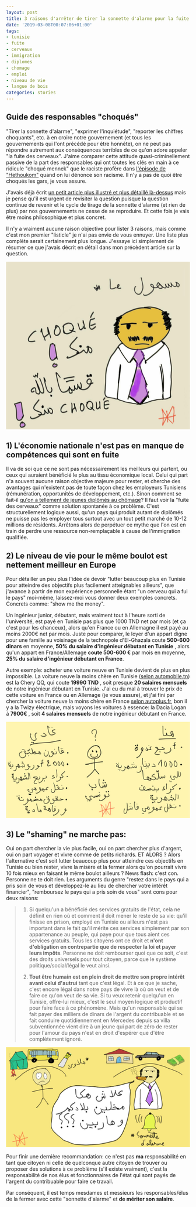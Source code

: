 ```yaml
---
layout: post
title: 3 raisons d'arrêter de tirer la sonnette d'alarme pour la fuite des cerveaux
date: '2019-03-08T00:07:06+01:00'
tags:
- tunisie
- fuite
- cerveaux
- immigration
- diplomes
- chomage
- emploi
- niveau de vie
- langue de bois
categories: stories
---
```

## Guide des responsables "choqués"
"Tirer la sonnette d'alarme", "exprimer l'inquiétude", "reporter les chiffres choquants", etc. à en croire notre gouvernement (et tous les gouvernements qui l'ont précédé pour être honnête), on ne peut pas répondre autrement aux conséquences terribles de ce qu'on adore appeler "la fuite des cerveaux". J'aime comparer cette attitude quasi-criminellement passive de la part des responsables qui ont toutes les clés en main à ce ridicule "choqué mennek" que le raciste profère dans [l'épisode de "Hethoukom"](https://www.youtube.com/watch?v=ah7DYua2Apc) quand on lui dénonce son racisme. Il n'y a pas de quoi être choqués les gars, je vous assure.

J'avais déjà écrit [un petit article plus illustré et plus détaillé là-dessus](https://yazid.xyz/post/136181230977/la-fuite-des-cerveaux-en-tunisie-ce-grand-faux) mais je pense qu'il est urgent de revisiter la question puisque la question continue de revenir et le cycle de tirage de la sonnette d'alarme (et rien de plus) par nos gouvernements ne cesse de se reproduire. Et cette fois je vais être moins philosophique et plus concret.

Il n'y a vraiment aucune raison objective pour lister 3 raisons, mais comme c'est mon premier "listicle" je n'ai pas envie de vous ennuyer. Une liste plus complète serait certainement plus longue. J'essaye ici simplement de résumer ce que j'avais décrit en détail dans mon précèdent article sur la question.

![](/images/SonnetteAlarme/0.jpg)

## 1) L'économie nationale n'est pas en manque de compétences qui sont en fuite

Il va de soi que ce ne sont pas nécessairement les meilleurs qui partent, ou ceux qui auraient bénéficié le plus au tissu économique local. Celui qui part n'a souvent aucune raison objective majeure pour rester, et cherche des avantages qui n'existent pas de toute façon chez les employeurs Tunisiens (rémunération, opportunités de développement, etc.). Sinon comment se fait-il [qu'on a tellement de jeunes diplômés au chômage](https://blogs.mediapart.fr/le-pacificateur/blog/130608/le-chomage-des-jeunes-diplomes-en-tunisie)? Il faut voir la "fuite des cerveaux" comme solution spontanée à ce problème. C'est structurellement logique aussi, qu'un pays qui produit autant de diplômés ne puisse pas les employer tous surtout avec un tout petit marché de 10-12 millions de résidents. Arrêtons alors de perpétuer ce mythe que l'on est en train de perdre une ressource non-remplaçable à cause de l'immigration qualifiée.

## 2) Le niveau de vie pour le même boulot est nettement meilleur en Europe

Pour détailler un peu plus l'idée de devoir "lutter beaucoup plus en Tunisie pour atteindre des objectifs plus facilement atteignables ailleurs", que j'avance à partir de mon expérience personnelle étant "un cerveau qui a fui le pays" moi-même, laissez-moi vous donner deux exemples concrets. Concrets comme: "show me the money".

Un ingénieur junior, débutant, mais vraiment tout à l'heure sorti de l'université, est payé en Tunisie pas plus que 1000 TND net par mois (et ça c'est pour les chanceux), alors qu'en France ou en Allemagne il est payé au moins 2000€ net par mois. Juste pour comparer, le loyer d'un appart digne pour une famille au voisinage de la technopole d'El-Ghazala coute **500-600 dinars** en moyenne, **50% du salaire d'ingénieur débutant en Tunisie** , alors qu'un appart en France/Allemage **coute 500-600 €** par mois en moyenne, **25% du salaire d'ingénieur débutant en France**.

Autre exemple: acheter une voiture neuve en Tunisie devient de plus en plus impossible. La voiture neuve la moins chère en Tunisie ([selon automobile.tn](https://www.automobile.tn/fr/neuf/chery/qq-populaire/1.0-l)) est la Chery QQ, qui coute **19990 TND** , soit presque **20 salaires mensuels** de notre ingénieur débutant en Tunisie. J'ai eu du mal à trouver le prix de cette voiture en France ou en Allemage (je vous assure), et j'ai fini par chercher la voiture neuve la moins chère en France [selon autoplus.fr](https://www.autoplus.fr/prix-neuf/?sort=price%7Cup#advanced-filters), bon il y a la Twizy électrique, mais voyons les voitures à essence: la Dacia Logan à **7900€** , soit **4 salaires mensuels** de notre ingénieur débutant en France.

![](/images/SonnetteAlarme/1.jpg)

## 3) Le "shaming" ne marche pas:

Oui on part chercher la vie plus facile, oui on part chercher plus d'argent, oui on part voyager et vivre comme de petits richards. ET ALORS ? Alors l'alternative c'est soit lutter beaucoup plus pour atteindre ces objectifs en Tunisie ou bien rester, vivre la misère et la fermer alors qu'on pourrait vivre 10 fois mieux en faisant le même boulot ailleurs ? News flash: c'est con. Personne ne te doit rien. Les arguments du genre "restez dans le pays qui a pris soin de vous et développez-le au lieu de chercher votre intérêt financier", "remboursez le pays qui a pris soin de vous" sont cons pour deux raisons:

> 1. Si quelqu'un a bénéficié des services gratuits de l'état, cela ne définit en rien où et comment il doit mener le reste de sa vie: qu'il finisse en prison, employé en Tunisie ou ailleurs n'est pas important dans le fait qu'il mérite ces services simplement par son appartenance au peuple, qui paye pour que tous aient ces services gratuits. Tous les citoyens ont ce droit et **n'ont d'obligation en contrepartie que de respecter la loi et payer leurs impôts**. Personne ne doit rembourser quoi que ce soit, c'est des droits universels pour tout citoyen, parce que le système politique/social/légal le veut ainsi.
>
> 2. **Tout être humain est en plein droit de mettre son propre intérêt avant celui d'autrui** tant que c'est légal. Et à ce que je sache, c'est encore légal dans notre pays de vivre là où on veut et de faire ce qu'on veut de sa vie. Si tu veux retenir quelqu'un en Tunisie, offre-lui mieux, c'est le seul moyen logique et productif pour faire face à ce phénomène. Mais qu'un responsable qui se fait payer des milliers de dinars de l'argent du contribuable et se fait conduire quotidiennement en Mercedes depuis sa villa subventionnée vient dire à un jeune qui part de zéro de rester pour l'amour du pays n'est en droit d'espérer que d'être complètement ignoré.

![](/images/SonnetteAlarme/2.jpg)

Pour finir une dernière recommandation: ce n'est pas **ma** responsabilité en tant que citoyen ni celle de quelconque autre citoyen de trouver ou proposer des solutions à ce problème (s'il existe vraiment), c'est la responsabilité de nos élus et fonctionnaires de l'état qui sont payés de l'argent du contribuable pour faire ce travail.

Par conséquent, il est temps mesdames et messieurs les responsables/élus de la fermer avec cette "sonnette d'alarme" et **de mériter son salaire**.

